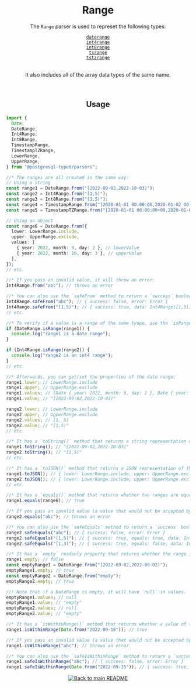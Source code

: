 <h1 align="center">
	Range
</h1>
<div align="center">
  <p>The <code>Range</code> parser is used to represet the following types:</p>
  <a href="https://www.postgresql.org/docs/current/rangetypes.html#RANGETYPES-BUILTIN"><code>daterange</code></a><br/>
  <a href="https://www.postgresql.org/docs/current/rangetypes.html#RANGETYPES-BUILTIN"><code>int4range</code></a><br/>
  <a href="https://www.postgresql.org/docs/current/rangetypes.html#RANGETYPES-BUILTIN"><code>int8range</code></a><br/>
  <a href="https://www.postgresql.org/docs/current/rangetypes.html#RANGETYPES-BUILTIN"><code>tsrange</code></a><br/>
  <a href="https://www.postgresql.org/docs/current/rangetypes.html#RANGETYPES-BUILTIN"><code>tstzrange</code></a><br/>
  <br/>
  <p>It also includes all of the array data types of the same name.</p>
</div>
<br/>

<!-- Usage -->
<h2 align="center">
	Usage
</h2>

```ts
import {
  Date,
  DateRange,
  Int4Range,
  Int8Range,
  TimestampRange,
  TimestampTZRange,
  LowerRange,
  UpperRange,
} from "@postgresql-typed/parsers";

//* The ranges are all created in the same way:
// Using a string
const range1 = DateRange.from("[2022-09-02,2022-10-03)");
const range2 = Int4Range.from("[1,5)");
const range3 = Int8Range.from("[1,5)");
const range4 = TimestampRange.from("[2020-01-01 00:00:00,2020-01-02 00:00:00)");
const range5 = TimestampTZRange.from("[2020-01-01 00:00:00+00,2020-01-02 00:00:00+00)");

// Using an object
const range6 = DateRange.from({
  lower: LowerRange.include,
  upper: UpperRange.exclude,
  values: [
    { year: 2022, month: 9, day: 2 }, // lowerValue
    { year: 2022, month: 10, day: 3 }, // upperValue
  ],
});
// etc.

//* If you pass an invalid value, it will throw an error:
Int4Range.from("abc"); // throws an error

//* You can also use the `safeFrom` method to return a `success` boolean instead of throwing an error:
Int4Range.safeFrom("abc"); // { success: false, error: Error }
Int4Range.safeFrom("[1,5)"); // { success: true, data: Int4Range([1,5)) }
// etc.

//* To verify if a value is a range of the same tyupe, use the `isRange` method:
if (DateRange.isRange(range1)) {
  console.log("range1 is a date range");
}

if (Int4Range.isRange(range2)) {
  console.log("range2 is an int4 range");
}
// etc.

//* Afterwards, you can get/set the properties of the date range:
range1.lower; // LowerRange.include
range1.upper; // UpperRange.exclude
range1.values; // [Date { year: 2022, month: 9, day: 2 }, Date { year: 2022, month: 10, day: 3 }]
range1.value; // "[2022-09-02,2022-10-03)"

range2.lower; // LowerRange.include
range2.upper; // UpperRange.exclude
range2.values; // [1, 5]
range2.value; // "[1,5)"
// etc.

//* It has a `toString()` method that returns a string representation of the range:
range1.toString(); // "[2022-09-02,2022-10-03)"
range2.toString(); // "[1,5)"
// etc.

//* It has a `toJSON()` method that returns a JSON representation of the range:
range1.toJSON(); // { lower: LowerRange.include, upper: UpperRange.exclude, value: [ { year: 2022, month: 9, day: 2 }, { year: 2022, month: 10, day: 3 } ] }
range2.toJSON(); // { lower: LowerRange.include, upper: UpperRange.exclude, value: [ 1, 5 ] }
// etc.

//* It has a `equals()` method that returns whether two ranges are equal:
range1.equals(range6); // true

//* If you pass an invalid value (a value that would not be accepted by the `from` method), it will throw an error:
range2.equals("abc"); // throws an error

//* You can also use the `safeEquals` method to return a `success` boolean instead of throwing an error:
range2.safeEquals("abc"); // { success: false, error: Error }
range2.safeEquals("[1,5)"); // { success: true, equals: true, data: Int4Range([1,5)) }
range2.safeEquals("[1,3)"); // { success: true, equals: false, data: Int4Range([1,3)) }

//* It has a `empty` readonly property that returns whether the range is empty:
range1.empty; // false
const emptyRange1 = DateRange.from("[2022-09-02,2022-09-02)");
emptyRange1.empty; // true
const emptyRange2 = DateRange.from("empty");
emptyRange2.empty; // true

//! Note that if a DateRange is empty, it will have `null` in values.
emptyRange1.values; // null
emptyRange1.value; // "empty"
emptyRange2.values; // null
emptyRange2.value; // "empty"

//* It has a `isWithinRange()` method that returns whether a value of the same data type is within the range:
range1.isWithinRange(Date.from("2022-09-15")); // true

//* If you pass an invalid value (a value that would not be accepted by the `from` method of the data type the range is based on), it will throw an error:
range1.isWithinRange("abc"); // throws an error

//* You can also use the `safeIsWithinRange` method to return a `success` boolean instead of throwing an error:
range1.safeIsWithinRange("abc"); // { success: false, error: Error }
range1.safeIsWithinRange(Date.from("2022-09-15")); // { success: true, isWithinRange: true, data: Date(2022-09-15) }
```

<p align="center">
  <!-- Back to main README button -->
  <a href="../../README.md">
    <img src="https://img.shields.io/badge/-Back%20to%20main%20README-blue" alt="Back to main README" />
  </a>
</p>